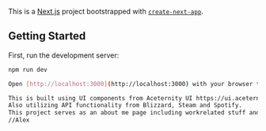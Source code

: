 This is a [Next.js](https://nextjs.org/) project bootstrapped with [`create-next-app`](https://github.com/vercel/next.js/tree/canary/packages/create-next-app).

## Getting Started

First, run the development server:

```bash
npm run dev

Open [http://localhost:3000](http://localhost:3000) with your browser to see the result.

This is built using UI components from Aceternity UI https://ui.aceternity.com/
Also utilizing API functionality from Blizzard, Steam and Spotify.
This project serves as an about me page including workrelated stuff and personal things.
//Alex
